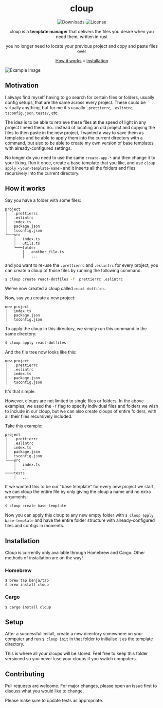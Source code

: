 <div align="center">

# cloup

![Downloads][downloads-badge]
![License][license-badge]

cloup is a **template manager** that delivers the files you desire when you need them, written in rust

you no longer need to locate your previous project and copy and paste files over

[How it works](#how-it-works) •
[Installation](#installation)

</div>

![Example image][image]

## Motivation

I always find myself having to go search for certain files or folders, usually config setups, that are the same across every project. These could be virtually anything, but for me it's usually `.prettierrc`, `.eslintrc`, `tsconfig.json`, `tests/`, etc.

The idea is to be able to retrieve these files at the speed of light in any project I need them. So.. instead of locating an old project and copying the files to then paste in the new project, I wanted a way to save them as templates and be able to apply them into the current directory with a command, but also to be able to create my own version of base templates with already-configured settings.

No longer do you need to use the same `create-app-*` and then change it to your liking. Run it once, create a base template that you like, and use `cloup apply <your-template-name>` and it inserts all the folders and files recursively into the current directory.

## How it works

Say you have a folder with some files:

```
project
│   .prettierrc
│   .eslintrc
│   index.ts
│   package.json
│   tsconfig.json
└───src
    │   index.ts
    │   utils.ts
    └───folder
        │   another_file.ts
        │   ...
```

and you want to re-use the `.prettierrc` and `.eslintrc` for every project, you can create a cloup of those files by running the following command:

```sh
$ cloup create react-dotfiles -f .prettierrc .eslintrc
```

We've now created a cloup called `react-dotfiles`.

Now, say you create a new project:

```
new-project
│   index.ts
│   package.json
│   tsconfig.json
```

To apply the cloup in this directory, we simply run this command in the same directory:

```sh
$ cloup apply react-dotfiles
```

And the file tree now looks like this:

```
new-project
│   .prettierrc
│   .eslintrc
│   index.ts
│   package.json
│   tsconfig.json
```

It's that simple.

However, cloups are not limited to single files or folders. In the above examples, we used the `-f` flag to specify individual files and folders we wish to include in our cloup, but we can also create cloups of entire folders, with all their files recursively included.

Take this example:

```
project
│   .prettierrc
│   .eslintrc
│   index.ts
│   package.json
│   tsconfig.json
└───src
    │   index.ts
    │   ...
────tests
    │   ...
```

If we wanted this to be our "base template" for every new project we start, we can cloup the entire file by only giving the cloup a name and no extra arguments:

```sh
$ cloup create base-template
```

Now you can apply this cloup to any new empty folder with `$ cloup apply base-template` and have the entire folder structure with already-configured files and configs in moments.

## Installation

Cloup is currently only available through Homebrew and Cargo. Other methods of installation are on the way!

### Homebrew

```
$ brew tap benja/tap
$ brew install cloup
```

### Cargo

```
$ cargo install cloup
```

## Setup

After a successful install, create a new directory somewhere on your computer and run `$ cloup init` in that folder to initialise it as the template directory.

This is where all your cloups will be stored. Feel free to keep this folder versioned so you never lose your cloups if you switch computers.

## Contributing

Pull requests are welcome. For major changes, please open an issue first to discuss what you would like to change.

Please make sure to update tests as appropriate.

[downloads-badge]: https://img.shields.io/github/downloads/benja/cloup/total?color=bright-green&style=flat-square
[license-badge]: https://img.shields.io/github/license/benja/cloup?style=flat-square
[image]: assets/banner.png
